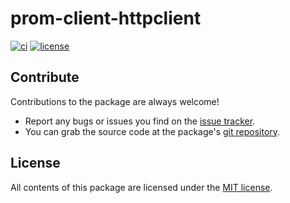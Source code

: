 # prom-client-httpclient

[![ci](https://img.shields.io/github/actions/workflow/status/prom-client-net/prom-client-httpclient/ci.yml?branch=main&label=ci&logo=github&style=flat-square)](https://github.com/prom-client-net/prom-client-httpclient/actions/workflows/ci.yml)
[![license](https://img.shields.io/github/license/prom-client-net/prom-client-httpclient?style=flat-square)](https://github.com/prom-client-net/prom-client-httpclient/blob/main/LICENSE)

## Contribute

Contributions to the package are always welcome!

* Report any bugs or issues you find on the [issue tracker](https://github.com/prom-client-net/prom-client-httpclient/issues).
* You can grab the source code at the package's [git repository](https://github.com/prom-client-net/prom-client-httpclient).

## License

All contents of this package are licensed under the [MIT license](https://opensource.org/licenses/MIT).
